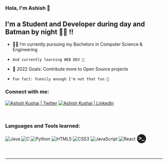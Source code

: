 
### Hola, I'm Ashish 🤙

<!-- [![Website](https://img.shields.io/website?label=codeSTACKr.com&style=for-the-badge&url=https%3A%2F%2Fcodestackr.com)](https://codestackr.com) -->
<!-- [![Twitter](https://img.shields.io/twitter/follow/Ashish?color=1DA1F2&logo=twitter&style=for-the-badge)](https://twitter.com/ashishkushajak) -->

## I'm a Student and Developer during day and Batman by night  🧛‍♂️ !!

- 👨‍🎓  I’m currently pursuing my Bachelors in Computer Science & Engineering
-     And currently learning WEB DEV 🤩
- 🥅 2022 Goals: Contribute more to Open Source projects
-     Fun fact: Funnily enough I'm not that fun 🐒

### Connect with me:


[<img align="center" alt="Ashish Kushaj | Twitter" width="35px" src="https://assets.stickpng.com/images/580b57fcd9996e24bc43c53e.png" />][twitter]
[<img align="center" alt="Ashish Kushaj | LinkedIn" width="35px" src="https://cdn-icons-png.flaticon.com/512/174/174857.png" />][linkedin]

<br />

### Languages and Tools learned:

<div align="">
<img align="center" alt="Java" width="30px" src="https://cdn-icons-png.flaticon.com/512/226/226777.png" />

<img align="center" alt="C" width="30px" src="https://e7.pngegg.com/pngimages/724/306/png-clipart-c-c.png" />

<img align="center" alt="Python" width="30px" src="https://www.pngfind.com/pngs/m/62-626208_python-logo-png-transparent-background-python-logo-png.png" />

<img align="center" alt="HTML5" width="30px" src="https://cdn.pixabay.com/photo/2017/08/05/11/16/logo-2582748_960_720.png" />

<img align="center" alt="CSS3" width="30px" src="https://www.kindpng.com/picc/m/464-4640184_css3-png-download-css-icon-transparent-png.png" />

<img align="center" alt="JavaScript" width="30px" src="https://upload.wikimedia.org/wikipedia/commons/6/6a/JavaScript-logo.png" />

<img align="center" alt="React" width="30px" src="https://www.pngfind.com/pngs/m/685-6854970_react-logo-png-png-download-logo-png-reactjs.png" />

<img align="center" alt="Terminal" width="30px" src="https://raw.githubusercontent.com/github/explore/80688e429a7d4ef2fca1e82350fe8e3517d3494d/topics/terminal/terminal.png" />

  </div>
  
<br />
<br />

---
<!-- 
<details>
  <summary>:zap: GitHub Stats</summary>

  <img align="center" alt="codeSTACKr's GitHub Stats" src="https://github-readme-stats.codestackr.vercel.app/api?username=codeSTACKr&show_icons=true&hide_border=true" />

</details> -->

[twitter]: https://twitter.com/ashishkushajak
[instagram]: https://instagram.com/codeSTACKr
[linkedin]: https://www.linkedin.com/in/ashish-kushaj-20a49118a/


